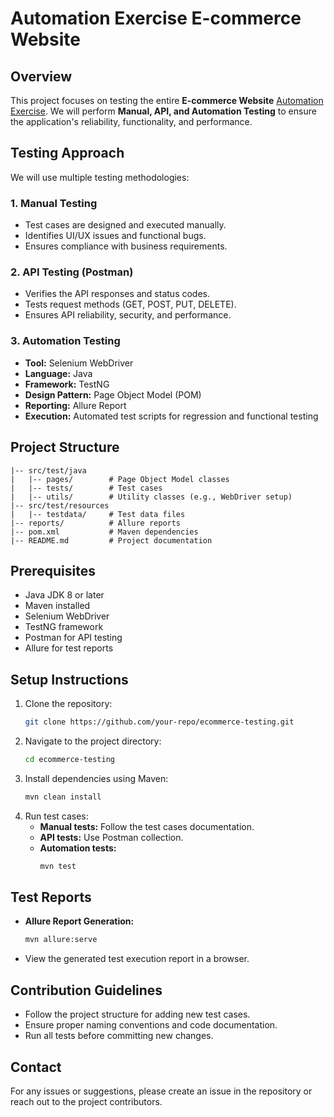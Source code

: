 # Automation Exercise E-commerce Website

## Overview
This project focuses on testing the entire **E-commerce Website** [Automation Exercise](https://automationexercise.com/). 
We will perform **Manual, API, and Automation Testing** to ensure the application's reliability, functionality, and performance.

## Testing Approach
We will use multiple testing methodologies:

### 1. Manual Testing
- Test cases are designed and executed manually.
- Identifies UI/UX issues and functional bugs.
- Ensures compliance with business requirements.

### 2. API Testing (Postman)
- Verifies the API responses and status codes.
- Tests request methods (GET, POST, PUT, DELETE).
- Ensures API reliability, security, and performance.

### 3. Automation Testing
- **Tool:** Selenium WebDriver
- **Language:** Java
- **Framework:** TestNG
- **Design Pattern:** Page Object Model (POM)
- **Reporting:** Allure Report
- **Execution:** Automated test scripts for regression and functional testing

## Project Structure
```
|-- src/test/java
|   |-- pages/        # Page Object Model classes
|   |-- tests/        # Test cases
|   |-- utils/        # Utility classes (e.g., WebDriver setup)
|-- src/test/resources
|   |-- testdata/     # Test data files
|-- reports/          # Allure reports
|-- pom.xml           # Maven dependencies
|-- README.md         # Project documentation
```

## Prerequisites
- Java JDK 8 or later
- Maven installed
- Selenium WebDriver
- TestNG framework
- Postman for API testing
- Allure for test reports

## Setup Instructions
1. Clone the repository:
   ```sh
   git clone https://github.com/your-repo/ecommerce-testing.git
   ```
2. Navigate to the project directory:
   ```sh
   cd ecommerce-testing
   ```
3. Install dependencies using Maven:
   ```sh
   mvn clean install
   ```
4. Run test cases:
   - **Manual tests:** Follow the test cases documentation.
   - **API tests:** Use Postman collection.
   - **Automation tests:**
     ```sh
     mvn test
     ```

## Test Reports
- **Allure Report Generation:**
  ```sh
  mvn allure:serve
  ```
- View the generated test execution report in a browser.

## Contribution Guidelines
- Follow the project structure for adding new test cases.
- Ensure proper naming conventions and code documentation.
- Run all tests before committing new changes.

## Contact
For any issues or suggestions, please create an issue in the repository or reach out to the project contributors.

